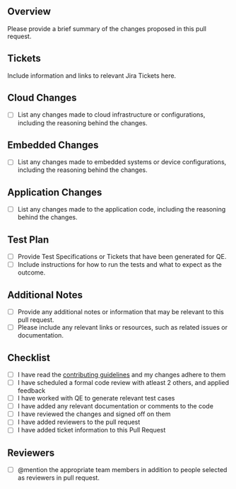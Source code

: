 ## Overview

Please provide a brief summary of the changes proposed in this pull request.

## Tickets

Include information and links to relevant Jira Tickets here. 

## Cloud Changes

- [ ] List any changes made to cloud infrastructure or configurations, including the reasoning behind the changes.

## Embedded Changes

- [ ] List any changes made to embedded systems or device configurations, including the reasoning behind the changes.

## Application Changes

- [ ] List any changes made to the application code, including the reasoning behind the changes.

## Test Plan

- [ ] Provide Test Specifications or Tickets that have been generated for QE.
- [ ] Include instructions for how to run the tests and what to expect as the outcome.

## Additional Notes

- [ ] Provide any additional notes or information that may be relevant to this pull request.
- [ ] Please include any relevant links or resources, such as related issues or documentation.

## Checklist
- [ ] I have read the [contributing guidelines](CONTRIBUTING.md) and my changes adhere to them
- [ ] I have scheduled a formal code review with atleast 2 others, and applied feedback
- [ ] I have worked with QE to generate relevant test cases
- [ ] I have added any relevant documentation or comments to the code
- [ ] I have reviewed the changes and signed off on them
- [ ] I have added reviewers to the pull request
- [ ] I have added ticket information to this Pull Request

## Reviewers

- [ ] @mention the appropriate team members in addition to people selected as reviewers in pull request.
